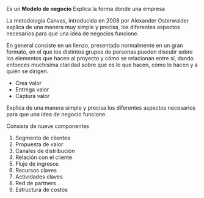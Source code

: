 Es un **Modelo de negocio**
Explica la forma donde una empresa

La metodología Canvas, introducida en 2008 por Alexander Osterwalder explica de una manera muy simple y precisa, los diferentes aspectos necesarios para que una idea de negocios funcione.

En general consiste en un lienzo, presentado normalmente en un gran formato, en el que los distintos grupos de personas pueden discutir sobre los elementos que hacen al proyecto y cómo se relacionan entre sí, dando entonces muchísima claridad sobre qué es lo que hacen, cómo lo hacen y a quién se dirigen.

 - Crea valor
 - Entrega valor
 - Captura valor

Explica de una manera simple y precisa los diferentes aspectos necesarios para que una idea de negocio funcione.

Consiste de nueve componentes

1. Segmento de clientes
2. Propuesta de valor
3. Canales de distribución
4. Relación con el cliente
5. Flujo de ingresos
6. Recursos claves
7. Actividades claves
8. Red de partners
9. Estructura de costos
